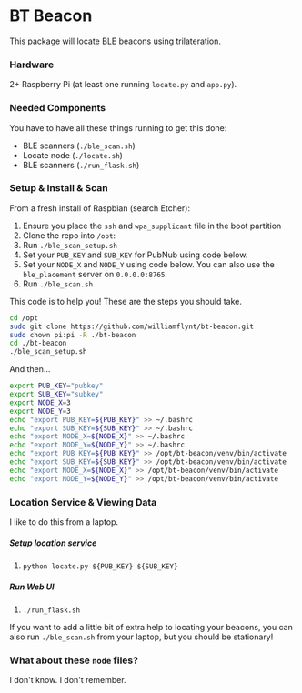 # BT Beacon

This package will locate BLE beacons using trilateration.


### Hardware

2+ Raspberry Pi (at least one running `locate.py` and `app.py`).

### Needed Components

You have to have all these things running to get this done: 

* BLE scanners (`./ble_scan.sh`)
* Locate node (`./locate.sh`)
* BLE scanners (`./run_flask.sh`)

### Setup & Install & Scan

From a fresh install of Raspbian (search Etcher):

1. Ensure you place the `ssh` and `wpa_supplicant` file in the boot partition
2. Clone the repo into `/opt`:
3. Run `./ble_scan_setup.sh`
4. Set your `PUB_KEY` and `SUB_KEY` for PubNub using code below.
5. Set your `NODE_X` and `NODE_Y` using code below. You can also use the 
`ble_placement` server on `0.0.0.0:8765`.
6. Run `./ble_scan.sh`

This code is to help you! These are the steps you should take.
```bash
cd /opt
sudo git clone https://github.com/williamflynt/bt-beacon.git
sudo chown pi:pi -R ./bt-beacon
cd ./bt-beacon
./ble_scan_setup.sh
```
And then...
```bash
export PUB_KEY="pubkey"
export SUB_KEY="subkey"
export NODE_X=3
export NODE_Y=3
echo "export PUB_KEY=${PUB_KEY}" >> ~/.bashrc
echo "export SUB_KEY=${SUB_KEY}" >> ~/.bashrc
echo "export NODE_X=${NODE_X}" >> ~/.bashrc
echo "export NODE_Y=${NODE_Y}" >> ~/.bashrc
echo "export PUB_KEY=${PUB_KEY}" >> /opt/bt-beacon/venv/bin/activate
echo "export SUB_KEY=${SUB_KEY}" >> /opt/bt-beacon/venv/bin/activate
echo "export NODE_X=${NODE_X}" >> /opt/bt-beacon/venv/bin/activate
echo "export NODE_Y=${NODE_Y}" >> /opt/bt-beacon/venv/bin/activate
```

### Location Service & Viewing Data

I like to do this from a laptop.

##### Setup location service

1. `python locate.py ${PUB_KEY} ${SUB_KEY}`

##### Run Web UI

1. `./run_flask.sh`

If you want to add a little bit of extra help to locating your beacons, you can also 
run `./ble_scan.sh` from your laptop, but you should be stationary!


### What about these `node` files?

I don't know. I don't remember.